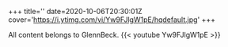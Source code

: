+++
title=''
date=2020-10-06T20:30:01Z
cover='https://i.ytimg.com/vi/Yw9FJlgW1pE/hqdefault.jpg'
+++

All content belongs to GlennBeck.
{{< youtube Yw9FJlgW1pE >}}
